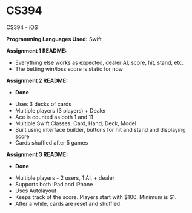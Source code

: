 CS394
=====

CS394 - iOS

**Programming Languages Used:** Swift

**Assignment 1 README:**

  * Everything else works as expected, dealer AI, score, hit, stand, etc.
  * The betting win/loss score is static for now

**Assignment 2 README:**

  - **Done**
   * Uses 3 decks of cards
   * Multiple players (3 players) + Dealer
   * Ace is counted as both 1 and 11
   * Multiple Swift Classes: Card, Hand, Deck, Model
   * Built using interface builder, buttons for hit and stand and displaying score
   * Cards shuffled after 5 games
  
**Assignment 3 README:**
  - **Done**
   * Multiple players - 2 users, 1 AI, + dealer
   * Supports both iPad and iPhone
   * Uses Autolayout
   * Keeps track of the score. Players start with $100. Minimum is $1.
   * After a while, cards are reset and shuffled.
